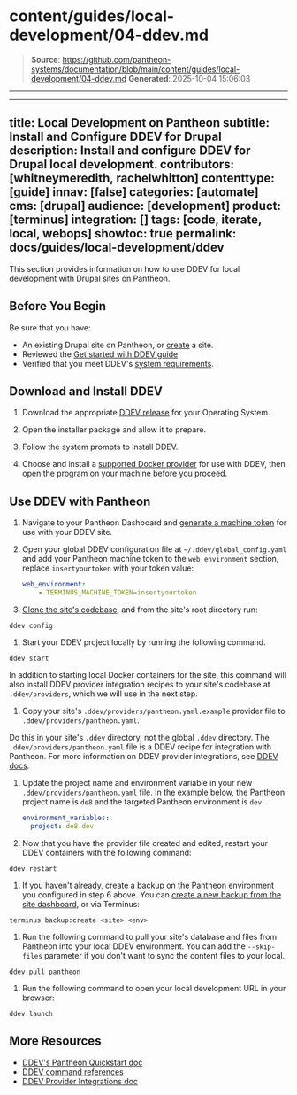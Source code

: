 # content/guides/local-development/04-ddev.md

> **Source**: https://github.com/pantheon-systems/documentation/blob/main/content/guides/local-development/04-ddev.md
> **Generated**: 2025-10-04 15:06:03

---

---
title: Local Development on Pantheon
subtitle: Install and Configure DDEV for Drupal
description: Install and configure DDEV for Drupal local development.
contributors: [whitneymeredith, rachelwhitton]
contenttype: [guide]
innav: [false]
categories: [automate]
cms: [drupal]
audience: [development]
product: [terminus]
integration: []
tags: [code, iterate, local, webops]
showtoc: true
permalink: docs/guides/local-development/ddev
---

This section provides information on how to use DDEV for local development with Drupal sites on Pantheon.

## Before You Begin

Be sure that you have:

- An existing Drupal site on Pantheon, or [create](https://dashboard.pantheon.io/sites/create) a site.
- Reviewed the [Get started with DDEV guide](https://ddev.readthedocs.io/en/latest/).
- Verified that you meet DDEV's [system requirements](https://ddev.readthedocs.io/en/latest/).

## Download and Install DDEV

1. Download the appropriate [DDEV release](https://ddev.readthedocs.io/en/latest/users/install/ddev-installation/) for your Operating System.

1. Open the installer package and allow it to prepare.

1. Follow the system prompts to install DDEV.

1. Choose and install a [supported Docker provider](https://ddev.readthedocs.io/en/latest/users/install/docker-installation/) for use with DDEV, then open the program on your machine before you proceed. 

## Use DDEV with Pantheon

1. Navigate to your Pantheon Dashboard and [generate a machine token](/machine-tokens/) for use with your DDEV site.

1. Open your global DDEV configuration file at `~/.ddev/global_config.yaml` and add your Pantheon machine token to the `web_environment` section, replace `insertyourtoken` with your token value:

    ```yaml
    web_environment:
        - TERMINUS_MACHINE_TOKEN=insertyourtoken
    ```

1. [Clone the site's codebase](/guides/git/git-config#clone-your-site-codebase), and from the site's root directory run: 

  ```bash{promptUser: user}
  ddev config
  ```

1. Start your DDEV project locally by running the following command. 

  ```bash{promptUser: user}
  ddev start
  ```

  In addition to starting local Docker containers for the site, this command will also install DDEV provider integration recipes to your site's codebase at `.ddev/providers`, which we will use in the next step.

1. Copy your site's `.ddev/providers/pantheon.yaml.example` provider file to `.ddev/providers/pantheon.yaml`.

  <Alert title="Note" type="info" >

  Do this in your site's `.ddev` directory, not the global `.ddev` directory. The `.ddev/providers/pantheon.yaml` file is a DDEV recipe for integration with Pantheon. For more information on DDEV provider integrations, see [DDEV docs](https://ddev.readthedocs.io/en/latest/users/providers/).

  </Alert>

1. Update the project name and environment variable in your new `.ddev/providers/pantheon.yaml` file. In the example below, the Pantheon project name is `de8` and the targeted Pantheon environment is `dev`.

    ```yaml
    environment_variables:
      project: de8.dev
    ```

1. Now that you have the provider file created and edited, restart your DDEV containers with the following command: 

  ```bash{promptUser: user}
  ddev restart
  ```

1. If you haven't already, create a backup on the Pantheon environment you configured in step 6 above. You can [create a new backup from the site dashboard](/guides/backups/create-backups#create-a-backup-in-the-dashboard), or via Terminus: 

  ```bash{promptUser: user}
  terminus backup:create <site>.<env>
  ```

1. Run the following command to pull your site's database and files from Pantheon into your local DDEV environment. You can add the `--skip-files` parameter if you don't want to sync the content files to your local. 

  ```bash{promptUser: user}
  ddev pull pantheon
  ```

1. Run the following command to open your local development URL in your browser: 

  ```bash{promptUser: user}
  ddev launch
  ```


## More Resources

- [DDEV's Pantheon Quickstart doc](https://ddev.readthedocs.io/en/latest/users/providers/pantheon/)
- [DDEV command references](https://ddev.readthedocs.io/en/stable/users/usage/commands/)
- [DDEV Provider Integrations doc](https://ddev.readthedocs.io/en/latest/users/providers/)
